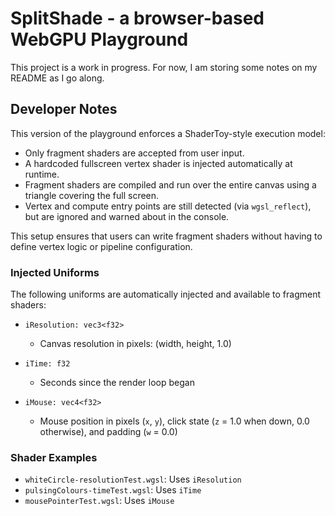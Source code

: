 # SplitShade - a browser-based WebGPU Playground

This project is a work in progress. For now, I am storing some notes on my README as I go along.

## Developer Notes

This version of the playground enforces a ShaderToy-style execution model:
- Only fragment shaders are accepted from user input.
- A hardcoded fullscreen vertex shader is injected automatically at runtime.
- Fragment shaders are compiled and run over the entire canvas using a triangle covering the full screen.
- Vertex and compute entry points are still detected (via `wgsl_reflect`), but are ignored and warned about in the console.

This setup ensures that users can write fragment shaders without having to define vertex logic or pipeline configuration.

### Injected Uniforms

The following uniforms are automatically injected and available to fragment shaders:

- `iResolution: vec3<f32>`  
  - Canvas resolution in pixels: (width, height, 1.0)

- `iTime: f32`  
  - Seconds since the render loop began

- `iMouse: vec4<f32>`  
  - Mouse position in pixels (`x`, `y`), click state (`z` = 1.0 when down, 0.0 otherwise), and padding (`w` = 0.0)

### Shader Examples

- `whiteCircle-resolutionTest.wgsl`: Uses `iResolution`
- `pulsingColours-timeTest.wgsl`: Uses `iTime`
- `mousePointerTest.wgsl`: Uses `iMouse`
